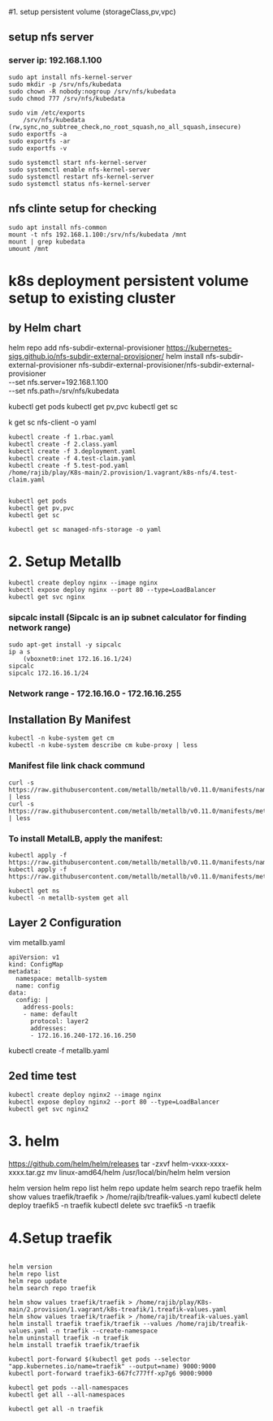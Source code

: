
#1. setup persistent volume (storageClass,pv,vpc)

## setup nfs server 
### server ip: 192.168.1.100
```
sudo apt install nfs-kernel-server
sudo mkdir -p /srv/nfs/kubedata
sudo chown -R nobody:nogroup /srv/nfs/kubedata
sudo chmod 777 /srv/nfs/kubedata

sudo vim /etc/exports
    /srv/nfs/kubedata (rw,sync,no_subtree_check,no_root_squash,no_all_squash,insecure)
sudo exportfs -a
sudo exportfs -ar
sudo exportfs -v

sudo systemctl start nfs-kernel-server
sudo systemctl enable nfs-kernel-server
sudo systemctl restart nfs-kernel-server
sudo systemctl status nfs-kernel-server
```
## nfs clinte setup for checking

```
sudo apt install nfs-common
mount -t nfs 192.168.1.100:/srv/nfs/kubedata /mnt
mount | grep kubedata
umount /mnt
```

# k8s deployment persistent volume setup to existing cluster
## by Helm chart

helm repo add nfs-subdir-external-provisioner https://kubernetes-sigs.github.io/nfs-subdir-external-provisioner/
helm install nfs-subdir-external-provisioner nfs-subdir-external-provisioner/nfs-subdir-external-provisioner \
   --set nfs.server=192.168.1.100 \
   --set nfs.path=/srv/nfs/kubedata 

kubectl get pods
kubectl get pv,pvc
kubectl get sc

k get sc nfs-client -o yaml 


```
kubectl create -f 1.rbac.yaml
kubectl create -f 2.class.yaml
kubectl create -f 3.deployment.yaml
kubectl create -f 4.test-claim.yaml
kubectl create -f 5.test-pod.yaml
/home/rajib/play/K8s-main/2.provision/1.vagrant/k8s-nfs/4.test-claim.yaml


kubectl get pods
kubectl get pv,pvc
kubectl get sc

kubectl get sc managed-nfs-storage -o yaml
```
# 2. Setup Metallb

```
kubectl create deploy nginx --image nginx
kubectl expose deploy nginx --port 80 --type=LoadBalancer
kubectl get svc nginx
```
### sipcalc install (Sipcalc is an ip subnet calculator for finding network range)

```
sudo apt-get install -y sipcalc
ip a s
    (vboxnet0:inet 172.16.16.1/24)
sipcalc
sipcalc 172.16.16.1/24
```
### Network range		- 172.16.16.0 - 172.16.16.255

## Installation By Manifest

```
kubectl -n kube-system get cm
kubectl -n kube-system describe cm kube-proxy | less
```

### Manifest file link chack commund
```
curl -s https://raw.githubusercontent.com/metallb/metallb/v0.11.0/manifests/namespace.yaml | less
curl -s https://raw.githubusercontent.com/metallb/metallb/v0.11.0/manifests/metallb.yaml | less
```
### To install MetalLB, apply the manifest:

```
kubectl apply -f https://raw.githubusercontent.com/metallb/metallb/v0.11.0/manifests/namespace.yaml
kubectl apply -f https://raw.githubusercontent.com/metallb/metallb/v0.11.0/manifests/metallb.yaml

kubectl get ns
kubectl -n metallb-system get all
```
## Layer 2 Configuration

vim metallb.yaml

```
apiVersion: v1
kind: ConfigMap
metadata:
  namespace: metallb-system
  name: config
data:
  config: |
    address-pools:
    - name: default
      protocol: layer2
      addresses:
      - 172.16.16.240-172.16.16.250
```
kubectl create -f metallb.yaml

## 2ed time test

```
kubectl create deploy nginx2 --image nginx
kubectl expose deploy nginx2 --port 80 --type=LoadBalancer
kubectl get svc nginx2

```
# 3. helm
https://github.com/helm/helm/releases
tar -zxvf helm-vxxx-xxxx-xxxx.tar.gz
mv linux-amd64/helm /usr/local/bin/helm
helm version

helm version
helm repo list 
helm repo update
helm search repo traefik
helm show values traefik/traefik > /home/rajib/treafik-values.yaml
kubectl delete deploy traefik5 -n traefik
kubectl delete svc traefik5 -n traefik

# 4.Setup traefik 

```

helm version
helm repo list 
helm repo update
helm search repo traefik

helm show values traefik/traefik > /home/rajib/play/K8s-main/2.provision/1.vagrant/k8s-treafik/1.treafik-values.yaml
helm show values traefik/traefik > /home/rajib/treafik-values.yaml
helm install traefik traefik/traefik --values /home/rajib/treafik-values.yaml -n traefik --create-namespace
helm uninstall traefik -n traefik
helm install traefik traefik/traefik

kubectl port-forward $(kubectl get pods --selector "app.kubernetes.io/name=traefik" --output=name) 9000:9000
kubectl port-forward traefik3-667fc777ff-xp7g6 9000:9000

kubectl get pods --all-namespaces
kubectl get all --all-namespaces

kubectl get all -n traefik


````
























